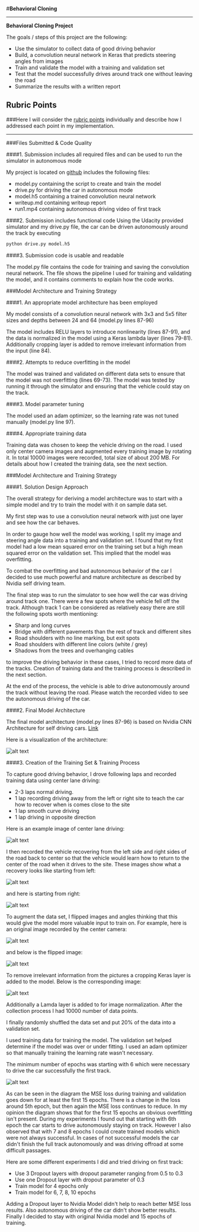 #**Behavioral Cloning**

---

**Behavioral Cloning Project**

The goals / steps of this project are the following:
* Use the simulator to collect data of good driving behavior
* Build, a convolution neural network in Keras that predicts steering angles from images
* Train and validate the model with a training and validation set
* Test that the model successfully drives around track one without leaving the road
* Summarize the results with a written report


[//]: # (Image References)

[image1]: ./writeupimages/cnn-architecture-624x890.png "Nvidia CNN Architecture"
[image2]: ./writeupimages/original.jpg "Center image"
[image3]: ./writeupimages/flipped.jpg "Center image flipped"
[image4]: ./writeupimages/cropped.jpg "Center image cropped"
[image5]: ./writeupimages/original2.jpg "Center image 2"
[image6]: ./writeupimages/flipped2.jpg "Center image 2 flipped"
[image7]: ./writeupimages/cropped2.jpg "Center image 2 cropped"
[image8]: ./writeupimages/fromleft2right.png "Left to right"
[image9]: ./writeupimages/fromright2left.png "Right to left"
[image10]: ./writeupimages/mse_model_loss_15_epochs.png "MSE Loss Diagram"

## Rubric Points
###Here I will consider the [rubric points](https://review.udacity.com/#!/rubrics/432/view) individually and describe how I addressed each point in my implementation.  

---
###Files Submitted & Code Quality

####1. Submission includes all required files and can be used to run the simulator in autonomous mode

My project is located on [github](https://github.com/ahubi/CarND-Behavioral-Cloning-P3) includes the following files:
* model.py containing the script to create and train the model
* drive.py for driving the car in autonomous mode
* model.h5 containing a trained convolution neural network
* writeup.md containing writeup report
* run1.mp4 containing autonomous driving video of first track


####2. Submission includes functional code
Using the Udacity provided simulator and my drive.py file, the car can be driven autonomously around the track by executing
```sh
python drive.py model.h5
```

####3. Submission code is usable and readable

The model.py file contains the code for training and saving the convolution neural network. The file shows the pipeline I used for training and validating the model, and it contains comments to explain how the code works.

###Model Architecture and Training Strategy

####1. An appropriate model architecture has been employed

My model consists of a convolution neural network with 3x3 and 5x5 filter sizes and depths between 24 and 64 (model.py lines 87-96)

The model includes RELU layers to introduce nonlinearity (lines 87-91), and the data is normalized in the model using a Keras lambda layer (lines 79-81). Additionally cropping layer is added to remove irrelevant information from the input (line 84).

####2. Attempts to reduce overfitting in the model

The model was trained and validated on different data sets to ensure that the model was not overfitting (lines 69-73). The model was tested by running it through the simulator and ensuring that the vehicle could stay on the track.

####3. Model parameter tuning

The model used an adam optimizer, so the learning rate was not tuned manually (model.py line 97).

####4. Appropriate training data

Training data was chosen to keep the vehicle driving on the road. I used  only center camera images and augmented every training image by rotating it. In total 10000 images were recorded, total size of about 200 MB. For details about how I created the training data, see the next section.

###Model Architecture and Training Strategy

####1. Solution Design Approach

The overall strategy for deriving a model architecture was to start with a simple model and try to train the model with it on sample data set.

My first step was to use a convolution neural network with just one layer and see how the car behaves.

In order to gauge how well the model was working, I split my image and steering angle data into a training and validation set. I found that my first model had a low mean squared error on the training set but a high mean squared error on the validation set. This implied that the model was overfitting.

To combat the overfitting and bad autonomous behavior of the car I decided to use much powerful and mature architecture as described by Nvidia self driving team.

The final step was to run the simulator to see how well the car was driving around track one. There were a few spots where the vehicle fell off the track. Although track 1 can be considered as relatively easy there are still the following spots worth mentioning:

* Sharp and long curves
* Bridge with different pavements than the rest of track and different sites
* Road shoulders with no line marking, but exit spots
* Road shoulders with different line colors (white / grey)
* Shadows from the trees and overhanging cables

to improve the driving behavior in these cases, I tried to record more data of the tracks. Creation of training data and the training process is described in the next section.

At the end of the process, the vehicle is able to drive autonomously around the track without leaving the road. Please watch the recorded video to see the autonomous driving of the car.

####2. Final Model Architecture

The final model architecture (model.py lines 87-96) is based on Nvidia CNN Architecture for self driving cars. [Link](https://devblogs.nvidia.com/parallelforall/deep-learning-self-driving-cars/)

Here is a visualization of the architecture:

![alt text][image1]

####3. Creation of the Training Set & Training Process

To capture good driving behavior, I drove following laps and recorded training data using center lane driving:

* 2-3 laps normal driving.
* 1 lap recording driving away from the left or right site to teach the car how to recover when is comes close to the site
* 1 lap smooth curve driving
* 1 lap driving in opposite direction

Here is an example image of center lane driving:

![alt text][image5]

I then recorded the vehicle recovering from the left side and right sides of the road back to center so that the vehicle would learn how to return to the center of the road when it drives to the site. These images show what a recovery looks like starting from left:

![alt text][image8]

and here is starting from right:

![alt text][image9]


To augment the data set, I flipped images and angles thinking that this would give the model more valuable input to train on. For example, here is an original image recorded by the center camera:

![alt text][image2]

and below is the flipped image:

![alt text][image3]

To remove irrelevant information from the pictures a cropping Keras layer is added to the model. Below is the corresponding image:

![alt text][image4]

Additionally a Lamda layer is added to for image normalization.
After the collection process I had 10000 number of data points.

I finally randomly shuffled the data set and put 20% of the data into a validation set.

I used training data for training the model. The validation set helped determine if the model was over or under fitting. I used an adam optimizer so that manually training the learning rate wasn't necessary.

The minimum number of epochs was starting with 6  which were necessary to drive the car successfully the first track.

![alt text][image10]

As can be seen in the diagram the MSE loss during training and validation goes down for at least the first 15 epochs. There is a change in the loss around 5th epoch, but then again the MSE loss continues to reduce. In my opinion the diagram shows that for the first 15 epochs an obvious overfitting isn't present. During my experiments I found out that starting with 6th epoch the car starts to drive autonomously staying on track. However I also observed that with 7 and 8 epochs I could create trained models which were not always successful. In cases of not successful models the car didn't finish the full track autonomously and was driving offroad at some difficult passages.

Here are some different experiments I did and tried driving on first track:

* Use 3 Dropout layers with dropout parameter ranging from 0.5 to 0.3
* Use one Dropout layer with dropout parameter of 0.3
* Train model for 4 epochs only
* Train model for 6, 7, 8, 10 epochs

Adding a Dropout layer to Nvidia Model didn't help to reach better MSE loss results. Also autonomous driving of the car didn't show better results. Finally I decided to stay with original Nvidia model and 15 epochs of training.
